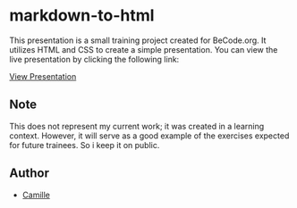 # markdown-to-html

This presentation is a small training project created for BeCode.org. It utilizes HTML and CSS to create a simple presentation. You can view the live presentation by clicking the following link:

[View Presentation](https://cmarchandon.github.io/markdown-to-html/)

## Note

This does not represent my current work; it was created in a learning context. However, it will serve as a good example of the exercises expected for future trainees. So i keep it on public.

## Author

- [Camille]([https://github.com/yourgithubusername](https://github.com/CMarchandon)https://github.com/CMarchandon)
